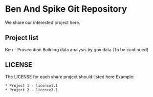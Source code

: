 # Ben And Spike Git Repository
We share our interested project here.
## Project list
Ben - Prosecution Building data analysis by gov data
(To be continued)

## LICENSE
The LICENSE for each share project should listed here
Example:
```
* Project 1 - licence1.1
* Project 2 - licence2.1
```

